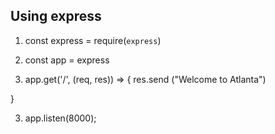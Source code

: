 <!-- When you're finished updating your node & express readme, copy-paste it into here for submission! -->
<!-- When you're finished updating your node & express readme, copy-paste it into here for submission! -->

## Using express

<!-- //Notes I have learned. You have to import using express like so.  -->

1. const express = require(`express`)
2. const app = express

4. app.get('/', (req, res)) => {
res.send ("Welcome to Atlanta")

}

3. app.listen(8000);

```

```